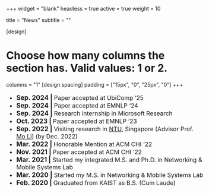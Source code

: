 +++
widget = "blank"
headless = true
active = true
weight = 10

title = "News"
subtitle = ""

[design]
  # Choose how many columns the section has. Valid values: 1 or 2.
  columns = "1"
[design.spacing]
  padding = ["15px", "0", "25px", "0"]
+++
<style>
    ul.news {
        font-size: 13pt;
        margin-left: 15%;
        margin-right: 15%;
        width: 70%;
    }
    li > span.tabdate {
        font-weight: bold;
        font-size: 14pt;
    }
    @media only screen and (max-width: 992px) {
        ul.news {
            font-size: 12pt;
            margin-left: 0%;
            margin-right: 0%;
            width: 100%;
        }
        li > span.tabdate {
            font-weight: bold;
            font-size: 13pt;
        }
    }
</style>

<ul class="news">
<li><span class="tabdate">Sep. 2024<span class="tab">&#9;</span>| </span> Paper accepted at UbiComp ‘25</li>
<li><span class="tabdate">Sep. 2024<span class="tab">&#9;</span>| </span> Paper accepted at EMNLP ‘24</li>
<li><span class="tabdate">Sep. 2024<span class="tab">&#9;</span>| </span> Research internship in Microsoft Research</li>
<li><span class="tabdate">Oct. 2023<span class="tab">&#9;</span>| </span> Paper accepted at EMNLP ‘23</li>
<li><span class="tabdate">Sep. 2022<span class="tab">&#9;</span>| </span> Visiting research in <a class="text" href="https://www.ntu.edu.sg/">NTU</a>, Singapore (Advisor Prof. <a class="text" href="https://personal.ntu.edu.sg/limo/">Mo Li</a>) (by Dec. 2022)</li>
<li><span class="tabdate">Mar. 2022<span class="tab">&#9;</span>| </span> Honorable Mention at ACM CHI ‘22</li>
<li><span class="tabdate">Nov. 2021<span class="tab">&#9;</span>| </span> Paper accepted at ACM CHI ‘22</li>
<li><span class="tabdate">Mar. 2021<span class="tab">&#9;</span>| </span> Started my integrated M.S. and Ph.D. in Networking & Mobile Systems Lab</li>
<li><span class="tabdate">Mar. 2020<span class="tab">&#9;</span>| </span> Started my M.S. in Networking & Mobile Systems Lab</li>
<li><span class="tabdate">Feb. 2020<span class="tab">&#9;</span>| </span> Graduated from KAIST as B.S. (Cum Laude)</li>
</ul>
